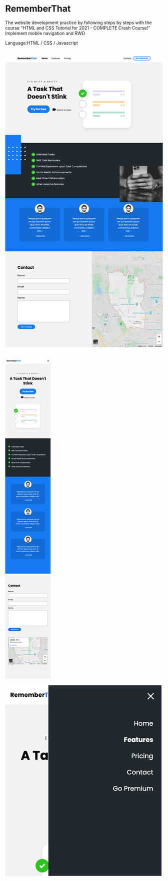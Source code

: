 # RememberThat
The website development practice by following steps by steps with the course "HTML and CSS Tutorial for 2021 - COMPLETE Crash Course!"
Implement mobile navigation and RWD

Language:HTML / CSS / Javascript

![image](https://github.com/y6602016/RememberThat/blob/main/FireShot%20Capture%20020%20-%20Document%20-%20127.0.0.1.png)
----------------------
![image](https://github.com/y6602016/RememberThat/blob/main/FireShot%20Capture%20024%20-%20Document%20-%20127.0.0.1.png)
----------------------
![image](https://github.com/y6602016/RememberThat/blob/main/FireShot%20Capture%20027%20-%20Document%20-%20127.0.0.1.png)
